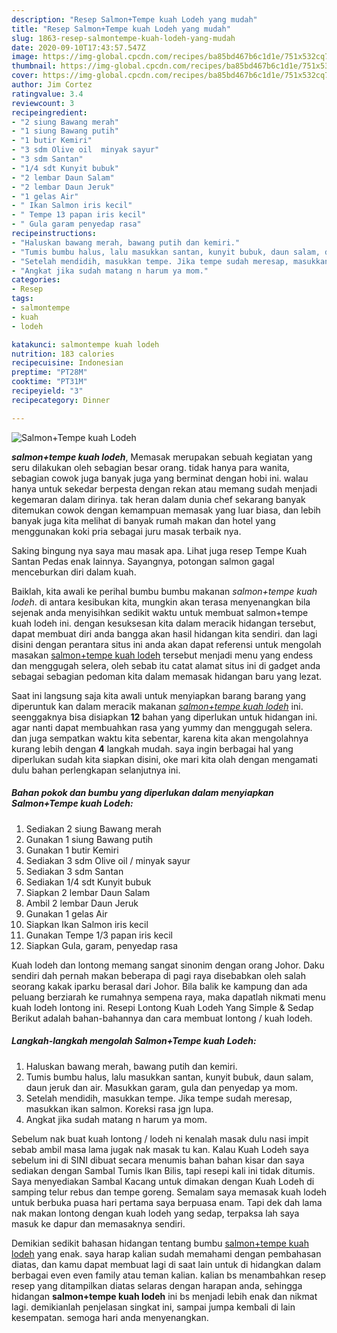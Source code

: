 ```yaml
---
description: "Resep Salmon+Tempe kuah Lodeh yang mudah"
title: "Resep Salmon+Tempe kuah Lodeh yang mudah"
slug: 1863-resep-salmontempe-kuah-lodeh-yang-mudah
date: 2020-09-10T17:43:57.547Z
image: https://img-global.cpcdn.com/recipes/ba85bd467b6c1d1e/751x532cq70/salmontempe-kuah-lodeh-foto-resep-utama.jpg
thumbnail: https://img-global.cpcdn.com/recipes/ba85bd467b6c1d1e/751x532cq70/salmontempe-kuah-lodeh-foto-resep-utama.jpg
cover: https://img-global.cpcdn.com/recipes/ba85bd467b6c1d1e/751x532cq70/salmontempe-kuah-lodeh-foto-resep-utama.jpg
author: Jim Cortez
ratingvalue: 3.4
reviewcount: 3
recipeingredient:
- "2 siung Bawang merah"
- "1 siung Bawang putih"
- "1 butir Kemiri"
- "3 sdm Olive oil  minyak sayur"
- "3 sdm Santan"
- "1/4 sdt Kunyit bubuk"
- "2 lembar Daun Salam"
- "2 lembar Daun Jeruk"
- "1 gelas Air"
- " Ikan Salmon iris kecil"
- " Tempe 13 papan iris kecil"
- " Gula garam penyedap rasa"
recipeinstructions:
- "Haluskan bawang merah, bawang putih dan kemiri."
- "Tumis bumbu halus, lalu masukkan santan, kunyit bubuk, daun salam, daun jeruk dan air. Masukkan garam, gula dan penyedap ya mom."
- "Setelah mendidih, masukkan tempe. Jika tempe sudah meresap, masukkan ikan salmon. Koreksi rasa jgn lupa."
- "Angkat jika sudah matang n harum ya mom."
categories:
- Resep
tags:
- salmontempe
- kuah
- lodeh

katakunci: salmontempe kuah lodeh 
nutrition: 183 calories
recipecuisine: Indonesian
preptime: "PT28M"
cooktime: "PT31M"
recipeyield: "3"
recipecategory: Dinner

---
```



![Salmon+Tempe kuah Lodeh](https://img-global.cpcdn.com/recipes/ba85bd467b6c1d1e/751x532cq70/salmontempe-kuah-lodeh-foto-resep-utama.jpg)

<b><i>salmon+tempe kuah lodeh</i></b>, Memasak merupakan sebuah kegiatan yang seru dilakukan oleh sebagian besar orang. tidak hanya para wanita, sebagian cowok juga banyak juga yang berminat dengan hobi ini. walau hanya untuk sekedar berpesta dengan rekan atau memang sudah menjadi kegemaran dalam dirinya. tak heran dalam dunia chef sekarang banyak ditemukan cowok dengan kemampuan memasak yang luar biasa, dan lebih banyak juga kita melihat di banyak rumah makan dan hotel yang menggunakan koki pria sebagai juru masak terbaik nya.

Saking bingung nya saya mau masak apa. Lihat juga resep Tempe Kuah Santan Pedas enak lainnya. Sayangnya, potongan salmon gagal menceburkan diri dalam kuah.

Baiklah, kita awali ke perihal bumbu bumbu makanan <i>salmon+tempe kuah lodeh</i>. di antara kesibukan kita, mungkin akan terasa menyenangkan bila sejenak anda menyisihkan sedikit waktu untuk membuat salmon+tempe kuah lodeh ini. dengan kesuksesan kita dalam meracik hidangan tersebut, dapat membuat diri anda bangga akan hasil hidangan kita sendiri. dan lagi disini dengan perantara situs ini anda akan dapat referensi untuk mengolah masakan <u>salmon+tempe kuah lodeh</u> tersebut menjadi menu yang endess dan menggugah selera, oleh sebab itu catat alamat situs ini di gadget anda sebagai sebagian pedoman kita dalam memasak hidangan baru yang lezat.


Saat ini langsung saja kita awali untuk menyiapkan barang barang yang diperuntuk kan dalam meracik makanan <u><i>salmon+tempe kuah lodeh</i></u> ini. seenggaknya bisa disiapkan <b>12</b> bahan yang diperlukan untuk hidangan ini. agar nanti dapat membuahkan rasa yang yummy dan menggugah selera. dan juga sempatkan waktu kita sebentar, karena kita akan mengolahnya kurang lebih dengan <b>4</b> langkah mudah. saya ingin berbagai hal yang diperlukan sudah kita siapkan disini, oke mari kita olah dengan mengamati dulu bahan perlengkapan selanjutnya ini.

<!--inarticleads1-->

##### Bahan pokok dan bumbu yang diperlukan dalam menyiapkan Salmon+Tempe kuah Lodeh:

1. Sediakan 2 siung Bawang merah
1. Gunakan 1 siung Bawang putih
1. Gunakan 1 butir Kemiri
1. Sediakan 3 sdm Olive oil / minyak sayur
1. Sediakan 3 sdm Santan
1. Sediakan 1/4 sdt Kunyit bubuk
1. Siapkan 2 lembar Daun Salam
1. Ambil 2 lembar Daun Jeruk
1. Gunakan 1 gelas Air
1. Siapkan  Ikan Salmon iris kecil
1. Gunakan  Tempe 1/3 papan iris kecil
1. Siapkan  Gula, garam, penyedap rasa


Kuah lodeh dan lontong memang sangat sinonim dengan orang Johor. Daku sendiri dah pernah makan beberapa di pagi raya disebabkan oleh salah seorang kakak iparku berasal dari Johor. Bila balik ke kampung dan ada peluang berziarah ke rumahnya sempena raya, maka dapatlah nikmati menu kuah lodeh lontong ini. Resepi Lontong Kuah Lodeh Yang Simple &amp; Sedap Berikut adalah bahan-bahannya dan cara membuat lontong / kuah lodeh. 

<!--inarticleads2-->

##### Langkah-langkah mengolah Salmon+Tempe kuah Lodeh:

1. Haluskan bawang merah, bawang putih dan kemiri.
1. Tumis bumbu halus, lalu masukkan santan, kunyit bubuk, daun salam, daun jeruk dan air. Masukkan garam, gula dan penyedap ya mom.
1. Setelah mendidih, masukkan tempe. Jika tempe sudah meresap, masukkan ikan salmon. Koreksi rasa jgn lupa.
1. Angkat jika sudah matang n harum ya mom.


Sebelum nak buat kuah lontong / lodeh ni kenalah masak dulu nasi impit sebab ambil masa lama jugak nak masak tu kan. Kalau Kuah Lodeh saya sebelum ini di SINI dibuat secara menumis bahan bahan kisar dan saya sediakan dengan Sambal Tumis Ikan Bilis, tapi resepi kali ini tidak ditumis. Saya menyediakan Sambal Kacang untuk dimakan dengan Kuah Lodeh di samping telur rebus dan tempe goreng. Semalam saya memasak kuah lodeh untuk berbuka puasa hari pertama saya berpuasa enam. Tapi dek dah lama nak makan lontong dengan kuah lodeh yang sedap, terpaksa lah saya masuk ke dapur dan memasaknya sendiri. 

Demikian sedikit bahasan hidangan tentang bumbu <u>salmon+tempe kuah lodeh</u> yang enak. saya harap kalian sudah memahami dengan pembahasan diatas, dan kamu dapat membuat lagi di saat lain untuk di hidangkan dalam berbagai even even family atau teman kalian. kalian bs menambahkan resep resep yang ditampilkan diatas selaras dengan harapan anda, sehingga hidangan <b>salmon+tempe kuah lodeh</b> ini bs menjadi lebih enak dan nikmat lagi. demikianlah penjelasan singkat ini, sampai jumpa kembali di lain kesempatan. semoga hari anda menyenangkan.
